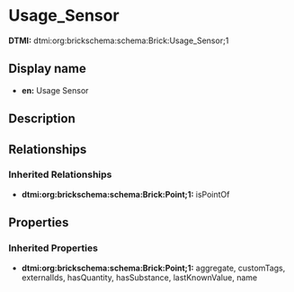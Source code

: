 # Usage_Sensor
**DTMI:** dtmi:org:brickschema:schema:Brick:Usage_Sensor;1
## Display name
- **en:** Usage Sensor
## Description
## Relationships
### Inherited Relationships
* **dtmi:org:brickschema:schema:Brick:Point;1:** isPointOf
## Properties
### Inherited Properties
* **dtmi:org:brickschema:schema:Brick:Point;1:** aggregate, customTags, externalIds, hasQuantity, hasSubstance, lastKnownValue, name
